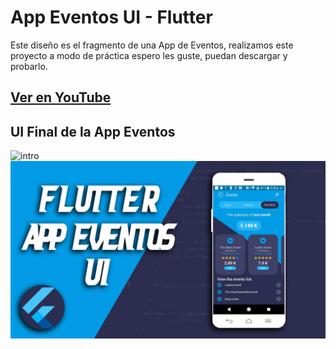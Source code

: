# App Eventos UI - Flutter

Este diseño es el fragmento de una App de Eventos, realizamos este proyecto a modo de práctica espero les guste, puedan descargar y probarlo.

## [Ver en YouTube](https://www.youtube.com/watch?v=riInFeMSv4s)

## UI Final de la App Eventos

![intro](ui.gif)
![intro](ui.jpg)
